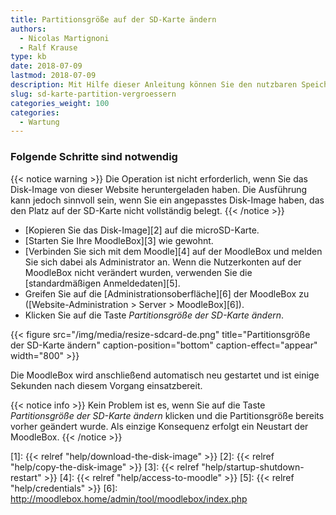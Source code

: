 ```yaml
---
title: Partitionsgröße auf der SD-Karte ändern
authors:
  - Nicolas Martignoni
  - Ralf Krause
type: kb
date: 2018-07-09
lastmod: 2018-07-09
description: Mit Hilfe dieser Anleitung können Sie den nutzbaren Speicherplatz auf der SD-Karte vergrößern.
slug: sd-karte-partition-vergroessern
categories_weight: 100
categories:
  - Wartung
---
```


### Folgende Schritte sind notwendig

{{< notice warning >}}
Die Operation ist nicht erforderlich, wenn Sie das Disk-Image von dieser Website heruntergeladen haben. Die Ausführung kann jedoch sinnvoll sein, wenn Sie ein angepasstes Disk-Image haben, das den Platz auf der SD-Karte nicht vollständig belegt.
{{< /notice >}}

- [Kopieren Sie das Disk-Image][2] auf die microSD-Karte.
- [Starten Sie Ihre MoodleBox][3] wie gewohnt.
- [Verbinden Sie sich mit dem Moodle][4] auf der MoodleBox und melden Sie sich dabei als Administrator an. Wenn die Nutzerkonten auf der MoodleBox nicht verändert wurden, verwenden Sie die [standardmäßigen Anmeldedaten][5].
- Greifen Sie auf die [Administrationsoberfläche][6] der MoodleBox zu ([Website-Administration > Server > MoodleBox][6]).
- Klicken Sie auf die Taste _Partitionsgröße der SD-Karte ändern_.

{{< figure src="/img/media/resize-sdcard-de.png" title="Partitionsgröße der SD-Karte ändern" caption-position="bottom" caption-effect="appear" width="800" >}}

Die MoodleBox wird anschließend automatisch neu gestartet und ist einige Sekunden nach diesem Vorgang einsatzbereit.

{{< notice info >}}
Kein Problem ist es, wenn Sie auf die Taste _Partitionsgröße der SD-Karte ändern_ klicken und die Partitionsgröße bereits vorher geändert wurde. Als einzige Konsequenz erfolgt ein Neustart der MoodleBox.
{{< /notice >}}

 [1]: {{< relref "help/download-the-disk-image" >}}
 [2]: {{< relref "help/copy-the-disk-image" >}}
 [3]: {{< relref "help/startup-shutdown-restart" >}}
 [4]: {{< relref "help/access-to-moodle" >}}
 [5]: {{< relref "help/credentials" >}}
 [6]: http://moodlebox.home/admin/tool/moodlebox/index.php

